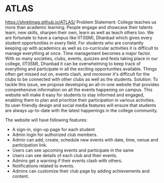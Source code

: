 # ATLAS

https://shretimag.github.io/ATLAS/
Problem Statement:
College teaches us more than academic learning. People engage and showcase their talents learn, new skills, sharpen their own, learn as well as teach others too. We are fortunate to have a campus like IIT(ISM), Dhanbad which gives every student opportunities in every field.
For students who are constantly keeping up with academics as well as co-curricular activities it is difficult to manage everything at once. Time management becomes a major factor.
With so many societies, clubs, events, quizzes and fests taking place in our college, IIT(ISM), Dhanbad it can be overwhelming to keep track of everything and participate in all the exciting opportunities available. Things often get missed out on, events clash, and moreover it's difficult for the clubs to be connected with other clubs as well as the students.
Solution:
To tackle this issue, we propose developing an all-in-one website that provides comprehensive information on all the events happening on campus. This website will make it easy for students to stay informed and engaged, enabling them to plan and prioritize their participation in various activities. Its user-friendly design and social media features will ensure that students are always up-to-date with the latest happenings in the college community.

The website will have following features:
- A sign-in, sign-up page for each student 
- Admin login for authorized club members.
- Admin can add, create, schedule new events with date, time, venue and participation link.
- Users can see upcoming events and participate in the same 
- Users can see details of each club and their events.
- Admins get a warning if their events clash with others.
- Notifications related to events.
- Admins can customize their club page by adding achievements and content.
